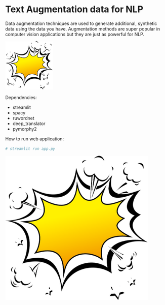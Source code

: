 # Text Augmentation data for NLP

Data augmentation techniques are used to generate additional, synthetic data using the data you have. Augmentation methods are super popular in computer vision applications but they are just as powerful for NLP. 

<img src="pngwing.com.png" width="150"/>

Dependencies:
  + streamlit
  + spacy
  + ruwordnet
  + deep_translator
  + pymorphy2


How to run web application:
```python
# streamlit run app.py
```

<img src="logo.png" width="450"/>
